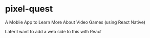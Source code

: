# pixel-quest
A Moblie App to Learn More About Video Games (using React Native)

Later I want to add a web side to this with React
